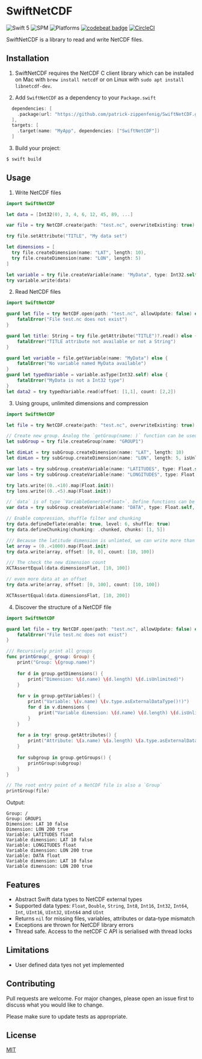 # SwiftNetCDF
![Swift 5](https://img.shields.io/badge/Swift-5-orange.svg) ![SPM](https://img.shields.io/badge/SPM-compatible-green.svg) ![Platforms](https://img.shields.io/badge/Platforms-macOS%20Linux-green.svg) [![codebeat badge](https://codebeat.co/badges/cca7b706-6c03-4b0a-ad0b-f730563e0ef5)](https://codebeat.co/projects/github-com-patrick-zippenfenig-swiftnetcdf-master) [![CircleCI](https://circleci.com/gh/patrick-zippenfenig/SwiftNetCDF/tree/master.svg?style=svg)](https://circleci.com/gh/patrick-zippenfenig/SwiftNetCDF/tree/master) 

SwiftNetCDF is a library to read and write NetCDF files.

## Installation
1. SwiftNetCDF requires the NetCDF C client library which can be installed on Mac with `brew install netcdf` or on Linux with `sudo apt install libnetcdf-dev`.

2. Add `SwiftNetCDF` as a dependency to your `Package.swift`

```swift
  dependencies: [
    .package(url: "https://github.com/patrick-zippenfenig/SwiftNetCDF.git", from: "0.0.0")
  ],
  targets: [
    .target(name: "MyApp", dependencies: ["SwiftNetCDF"])
  ]
```

3. Build your project:

```bash
$ swift build
```

## Usage 
1. Write NetCDF files

```swift
import SwiftNetCDF

let data = [Int32(0), 3, 4, 6, 12, 45, 89, ...]

var file = try NetCDF.create(path: "test.nc", overwriteExisting: true)

try file.setAttribute("TITLE", "My data set")

let dimensions = [
  try file.createDimension(name: "LAT", length: 10),
  try file.createDimension(name: "LON", length: 5)
]

let variable = try file.createVariable(name: "MyData", type: Int32.self, dimensions: dimensions)
try variable.write(data)
```

2. Read NetCDF files

```swift
import SwiftNetCDF

guard let file = try NetCDF.open(path: "test.nc", allowUpdate: false) else {
    fatalError("File test.nc does not exist")
}

guard let title: String = try file.getAttribute("TITLE")?.read() else {
    fatalError("TITLE attribute not available or not a String")
}

guard let variable = file.getVariable(name: "MyData") else {
    fatalError("No variable named MyData available")
}
guard let typedVariable = variable.asType(Int32.self) else {
    fatalError("MyData is not a Int32 type")
}
let data2 = try typedVariable.read(offset: [1,1], count: [2,2])
```

3. Using groups, unlimited dimensions and compression

```swift
import SwiftNetCDF

let file = try NetCDF.create(path: "test.nc", overwriteExisting: true)

// Create new group. Analog the `getGroup(name: )` function can be used for existing groups
let subGroup = try file.createGroup(name: "GROUP1")

let dimLat = try subGroup.createDimension(name: "LAT", length: 10)
let dimLon = try subGroup.createDimension(name: "LON", length: 5, isUnlimited: true)

var lats = try subGroup.createVariable(name: "LATITUDES", type: Float.self, dimensions: [dimLat])
var lons = try subGroup.createVariable(name: "LONGITUDES", type: Float.self, dimensions: [dimLon])

try lats.write((0..<10).map(Float.init))
try lons.write((0..<5).map(Float.init))

// `data` is of type `VariableGeneric<Float>`. Define functions can be accessed via `data.variable`
var data = try subGroup.createVariable(name: "DATA", type: Float.self, dimensions: [dimLat, dimLon])

// Enable compression, shuffle filter and chunking
try data.defineDeflate(enable: true, level: 6, shuffle: true)
try data.defineChunking(chunking: .chunked, chunks: [1, 5])

/// Because the latitude dimension is unlimted, we can write more than the defined size
let array = (0..<1000).map(Float.init)
try data.write(array, offset: [0, 0], count: [10, 100])

/// The check the new dimension count
XCTAssertEqual(data.dimensionsFlat, [10, 100])

// even more data at an offset
try data.write(array, offset: [0, 100], count: [10, 100])

XCTAssertEqual(data.dimensionsFlat, [10, 200])
```

4. Discover the structure of a NetCDF file

```swift
import SwiftNetCDF

guard let file = try NetCDF.open(path: "test.nc", allowUpdate: false) else {
    fatalError("File test.nc does not exist")
}

/// Recursively print all groups
func printGroup(_ group: Group) {
    print("Group: \(group.name)")
    
    for d in group.getDimensions() {
        print("Dimension: \(d.name) \(d.length) \(d.isUnlimited)")
    }
    
    for v in group.getVariables() {
        print("Variable: \(v.name) \(v.type.asExternalDataType()!)")
        for d in v.dimensions {
            print("Variable dimension: \(d.name) \(d.length) \(d.isUnlimited)")
        }
    }
    
    for a in try! group.getAttributes() {
        print("Attribute: \(a.name) \(a.length) \(a.type.asExternalDataType()!)")
    }
    
    for subgroup in group.getGroups() {
        printGroup(subgroup)
    }
}

// The root entry point of a NetCDF file is also a `Group`
printGroup(file)
```

Output:
```
Group: /
Group: GROUP1
Dimension: LAT 10 false
Dimension: LON 200 true
Variable: LATITUDES float
Variable dimension: LAT 10 false
Variable: LONGITUDES float
Variable dimension: LON 200 true
Variable: DATA float
Variable dimension: LAT 10 false
Variable dimension: LON 200 true
```

## Features
- Abstract Swift data types to NetCDF external types
- Supported data types: `Float`, `Double`, `String`, `Int8`, `Int16`, `Int32`, `Int64`, `Int`, `UInt16`, `UInt32`, `UInt64` and `UInt`
- Returns `nil` for missing files, variables, attributes or data-type mismatch
- Exceptions are thrown for NetCDF library errors
- Thread safe. Access to the netCDF C API is serialised with thread locks

## Limitations
- User defined data tyes not yet implemented

## Contributing
Pull requests are welcome. For major changes, please open an issue first to discuss what you would like to change.

Please make sure to update tests as appropriate.

## License
[MIT](https://choosealicense.com/licenses/mit/)
